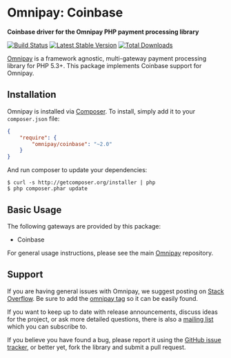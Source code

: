 # Omnipay: Coinbase

**Coinbase driver for the Omnipay PHP payment processing library**

[![Build Status](https://travis-ci.org/thephpleague/omnipay-coinbase.png?branch=master)](https://travis-ci.org/thephpleague/omnipay-coinbase)
[![Latest Stable Version](https://poser.pugx.org/omnipay/coinbase/version.png)](https://packagist.org/packages/omnipay/coinbase)
[![Total Downloads](https://poser.pugx.org/omnipay/coinbase/d/total.png)](https://packagist.org/packages/omnipay/coinbase)

[Omnipay](https://github.com/thephpleague/omnipay) is a framework agnostic, multi-gateway payment
processing library for PHP 5.3+. This package implements Coinbase support for Omnipay.

## Installation

Omnipay is installed via [Composer](http://getcomposer.org/). To install, simply add it
to your `composer.json` file:

```json
{
    "require": {
        "omnipay/coinbase": "~2.0"
    }
}
```

And run composer to update your dependencies:

    $ curl -s http://getcomposer.org/installer | php
    $ php composer.phar update

## Basic Usage

The following gateways are provided by this package:

* Coinbase

For general usage instructions, please see the main [Omnipay](https://github.com/thephpleague/omnipay)
repository.

## Support

If you are having general issues with Omnipay, we suggest posting on
[Stack Overflow](http://stackoverflow.com/). Be sure to add the
[omnipay tag](http://stackoverflow.com/questions/tagged/omnipay) so it can be easily found.

If you want to keep up to date with release announcements, discuss ideas for the project,
or ask more detailed questions, there is also a [mailing list](https://groups.google.com/forum/#!forum/omnipay) which
you can subscribe to.

If you believe you have found a bug, please report it using the [GitHub issue tracker](https://github.com/thephpleague/omnipay-coinbase/issues),
or better yet, fork the library and submit a pull request.
